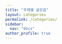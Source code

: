 ```yaml
---
title: "주제별 글모음"
layout: categories
permalink: /categories/
sidebar:
  nav: "docs"
author_profile: true
---
```

